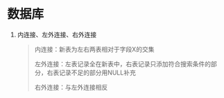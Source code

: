 # 数据库

1. 内连接、左外连接、右外连接

   > 内连接：新表为左右两表相对于字段X的交集
   >
   > 左外连接：左表记录全在新表中，右表记录只添加符合搜索条件的部分，右表记录不足的部分用NULL补充
   >
   > 右外连接：与左外连接相反